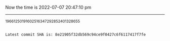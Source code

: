 Now the time is 2022-07-07 20:47:10 pm

---

<small>19661250191602516347292852401328655</small>

```txt

Latest commit SHA is: 8e21905f32db569c94ce9f0427c6f6117417f7fe
```
